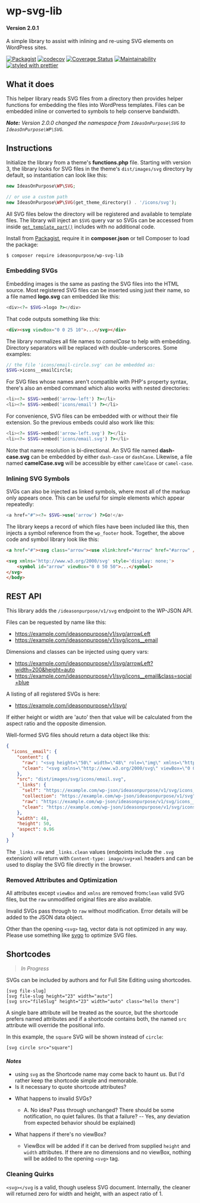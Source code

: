# wp-svg-lib

#### Version 2.0.1

A simple library to assist with inlining and re-using SVG elements on WordPress sites.

[![Packagist](https://badgen.net/packagist/v/ideasonpurpose/wp-svg-lib)](https://packagist.org/packages/ideasonpurpose/wp-svg-lib)
[![codecov](https://codecov.io/gh/ideasonpurpose/wp-svg-lib/branch/master/graph/badge.svg)](https://codecov.io/gh/ideasonpurpose/wp-svg-lib)
[![Coverage Status](https://coveralls.io/repos/github/ideasonpurpose/wp-svg-lib/badge.svg)](https://coveralls.io/github/ideasonpurpose/wp-svg-lib)
[![Maintainability](https://api.codeclimate.com/v1/badges/c5828971734cecd15cd0/maintainability)](https://codeclimate.com/github/ideasonpurpose/wp-svg-lib/maintainability)
[![styled with prettier](https://img.shields.io/badge/styled_with-prettier-ff69b4.svg)](https://github.com/prettier/prettier)

## What it does

This helper library reads SVG files from a directory then provides helper functions for embedding the files into WordPress templates. Files can be embedded inline or converted to symbols to help conserve bandwidth.

_**Note:** Version 2.0.0 changed the namespace from `IdeasOnPurpose\SVG` to `IdeasOnPurpose\WP\SVG`._

## Instructions

Initialize the library from a theme's **functions.php** file. Starting with version 3, the library looks for SVG files in the theme's `dist/images/svg` directory by default, so instantiation can look like this:

```php
new IdeasOnPurpose\WP\SVG;

// or use a custom path
new IdeasOnPurpose\WP\SVG(get_theme_directory() . '/icons/svg');
```

All SVG files below the directory  will be registered and available to template files. The library will inject an `$SVG` query var so SVGs can be accessed from inside [`get_template_part()`][gtp] includes with no additional code.

Install from [Packagist](https://packagist.org/packages/ideasonpurpose/wp-svg-lib), require it in **composer.json** or tell Composer to load the package:

```bash
$ composer require ideasonpurpose/wp-svg-lib
```

### Embedding SVGs

Embedding images is the same as pasting the SVG files into the HTML source. Most registered SVG files can be inserted using just their name, so a file named **logo.svg** can embedded like this:

```php
<div><?= $SVG->logo ?></div>
```

That code outputs something like this:

```html
<div><svg viewBox="0 0 25 10">...</svg></div>
```

The library  normalizes all file names to *camelCase* to help with embedding. Directory separators will be replaced with double-underscores. Some examples:

```php
// the file 'icons/email-circle.svg' can be embedded as:
$SVG->icons__emailCircle;
```

For SVG files whose names aren't compatible with PHP's property syntax, there's also an embed command which also works with nested directories:

```php
<li><?= $SVG->embed('arrow-left') ?></li>
<li><?= $SVG->embed('icons/email') ?></li>
```

For convenience, SVG files can be embedded with or without their file extension. So the previous embeds could also work like this:

```php
<li><?= $SVG->embed('arrow-left.svg') ?></li>
<li><?= $SVG->embed('icons/email.svg') ?></li>
```

Note that name resolution is bi-directional. An SVG file named **dash-case.svg** can be embedded by either `dash-case` or `dashCase`. Likewise, a file named **camelCase.svg** will be accessible by either `camelCase` or `camel-case`.


### Inlining SVG Symbols

SVGs can also be injected as linked symbols, where most all of the markup only appears once. This can be useful for simple elements which appear repeatedly:

```php
<a href="#"><?= $SVG->use('arrow') ?>Go!</a>
```

The library keeps a record of which files have been included like this, then injects a symbol reference from the `wp_footer` hook. Together, the above code and symbol library look like this:

```html
<a href="#"><svg class="arrow"><use xlink:href="#arrow" href="#arrow" /></svg>Go!</a>

<svg xmlns='http://www.w3.org/2000/svg' style='display: none;'>
    <symbol id="arrow" viewBox="0 0 50 50">...</symbol>
</svg>
</body>
```

## REST API

This library adds the `/ideasonpurpose/v1/svg` endpoint to the WP-JSON API.

Files can be requested by name like this:

- https://example.com/ideasonpurpose/v1/svg/arrowLeft
- https://example.com/ideasonpurpose/v1/svg/icons__email

Dimensions and classes can be injected using query vars:

- https://example.com/ideasonpurpose/v1/svg/arrowLeft?width=200&height=auto
- https://example.com/ideasonpurpose/v1/svg/icons__email&class=social+blue

A listing of all registered SVGs is here:

- https://example.com/ideasonpurpose/v1/svg/

If either height or width are 'auto' then that value will be calculated from the aspect ratio and the opposite dimension.

Well-formed SVG files should return a data object like this:

```json
{
  "icons__email": {
    "content": {
      "raw": "<svg height=\"50\" width=\"48\" role=\"img\" xmlns=\"http://www.w3.org/2000/svg\" viewBox=\"0 0 496 512\"><path d=\"M16 32c0z\"/></path></svg>",
      "clean": "<svg xmlns=\"http://www.w3.org/2000/svg\" viewBox=\"0 0 496 512\"><path d=\"M16 32c0z\"/></path></svg>\n"
    },
    "src": "dist/images/svg/icons/email.svg",
    "_links": {
      "self": "https://example.com/wp-json/ideasonpurpose/v1/svg/icons__email",
      "collection": "https://example.com/wp-json/ideasonpurpose/v1/svg",
      "raw": "https://example.com/wp-json/ideasonpurpose/v1/svg/icons__email.svg?raw",
      "clean": "https://example.com/wp-json/ideasonpurpose/v1/svg/icons__email.svg"
    },
    "width": 48,
    "height": 50,
    "aspect": 0.96
  }
}
```

The `_links.raw` and `_links.clean` values (endpoints include the `.svg` extension) will return with `Content-type: image/svg+xml` headers and can be used to display the SVG file directly in the browser. 

### Removed Attributes and Optimization

All attributes except `viewBox` and `xmlns` are removed from`clean` valid SVG files, but the `raw` unmodified original files are also available.

Invalid SVGs pass through to `raw` without modification. Error details will be added to the JSON data object.

Other than the opening `<svg>` tag, vector data is not optimized in any way. Please use something like [svgo][] to optimize SVG files.


## Shortcodes

> _In Progress_

SVGs can be included by authors and for Full Site Editing using shortcodes.

```
[svg file-slug]
[svg file-slug height="23" width="auto"]
[svg src="fileSlug" height="23" width="auto" class="hello there"]
```

A single bare attribute will be treated as the source, but the shortcode prefers named attributes and if a shortcode contains both, the named `src` attribute will override the positional info.

In this example, the `square` SVG will be shown instead of `circle`:

```
[svg circle src="square"]
```

#### _Notes_

- using `svg` as the Shortcode name may come back to haunt us. But I'd rather keep the shortcode simple and memorable.
- Is it necessary to quote shortcode attributes?

* What happens to invalid SVGs?

  - A. No idea? Pass through unchanged?
    There should be some notification, no quiet failures.
    (Is that a failure? -- Yes, any deviation from expected behavior should be explained)

* What happens if there's no viewBox?
  - ViewBox will be added if it can be derived from supplied `height` and `width` attributes. If there are no dimensions and no viewBox, nothing will be added to the opening `<svg>` tag.


### Cleaning Quirks

`<svg></svg` is a valid, though useless SVG document. Internally, the cleaner will returned zero for width and height, with an aspect ratio of 1. 


[svgo]: https://www.npmjs.com/package/svgo
[docker-build]: https://github.com/ideasonpurpose/docker-build
[gtp]: https://developer.wordpress.org/reference/functions/get_template_part/
